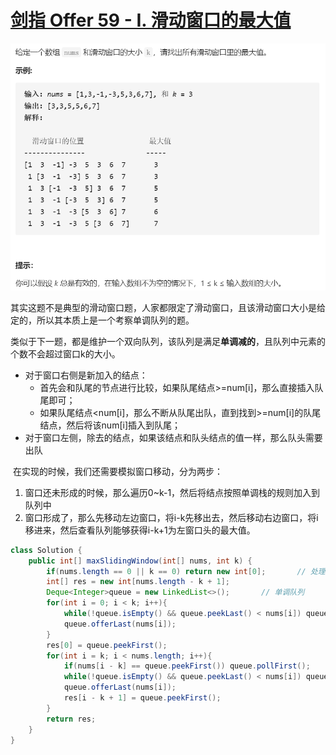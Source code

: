 # [剑指 Offer 59 - I. 滑动窗口的最大值](https://leetcode-cn.com/problems/hua-dong-chuang-kou-de-zui-da-zhi-lcof/)

<img src="pic\image-20210512180048277.png" alt="image-20210512180048277" style="zoom:67%;" />

其实这题不是典型的滑动窗口题，人家都限定了滑动窗口，且该滑动窗口大小是给定的，所以其本质上是一个考察单调队列的题。

类似于下一题，都是维护一个双向队列，该队列是满足**单调减的**，且队列中元素的个数不会超过窗口k的大小。

- 对于窗口右侧是新加入的结点：
  - 首先会和队尾的节点进行比较，如果队尾结点>=num[i]，那么直接插入队尾即可；
  - 如果队尾结点<num[i]，那么不断从队尾出队，直到找到>=num[i]的队尾结点，然后将该num[i]插入到队尾；
- 对于窗口左侧，除去的结点，如果该结点和队头结点的值一样，那么队头需要出队

​	在实现的时候，我们还需要模拟窗口移动，分为两步：

1. 窗口还未形成的时候，那么遍历0~k-1，然后将结点按照单调栈的规则加入到队列中
2. 窗口形成了，那么先移动左边窗口，将i-k先移出去，然后移动右边窗口，将i移进来，然后查看队列能够获得i-k+1为左窗口头的最大值。

```java
class Solution {
    public int[] maxSlidingWindow(int[] nums, int k) {
        if(nums.length == 0 || k == 0) return new int[0];		// 处理特殊情况
        int[] res = new int[nums.length - k + 1];		
        Deque<Integer>queue = new LinkedList<>();		// 单调队列
        for(int i = 0; i < k; i++){
            while(!queue.isEmpty() && queue.peekLast() < nums[i]) queue.pollLast();
            queue.offerLast(nums[i]);
        }
        res[0] = queue.peekFirst();
        for(int i = k; i < nums.length; i++){
            if(nums[i - k] == queue.peekFirst()) queue.pollFirst();
            while(!queue.isEmpty() && queue.peekLast() < nums[i]) queue.pollLast();
            queue.offerLast(nums[i]);
            res[i - k + 1] = queue.peekFirst();
        }
        return res;
    }
}
```


